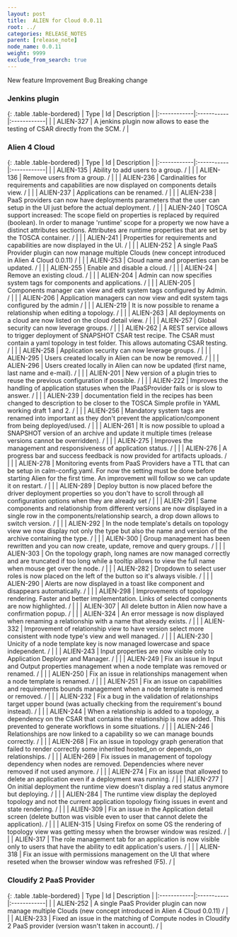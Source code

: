 ```yaml
---
layout: post
title:  ALIEN for Cloud 0.0.11
root: ../
categories: RELEASE_NOTES
parent: [release_note]
node_name: 0.0.11
weight: 9999
exclude_from_search: true
---
```





<i class="fa fa-plus text-success"></i> New feature <i class="fa fa-level-up text-primary"></i> Improvement  <i class="fa fa-bug text-danger"></i> Bug <i class="fa fa-exclamation-triangle text-warning"></i> Breaking change


### Jenkins plugin



  {: .table .table-bordered}
  | Type        | Id         | Description |
  |:------------|:-----------|:------------|
    |  <i class="fa fa-plus text-success"></i> | ALIEN-327 | A jenkins plugin now allows to ease the testing of CSAR directly from the SCM. /  |
      


### Alien 4 Cloud



  {: .table .table-bordered}
  | Type        | Id         | Description |
  |:------------|:-----------|:------------|
    |  <i class="fa fa-plus text-success"></i> | ALIEN-135 | Ability to add users to a group. /  |
    |  <i class="fa fa-plus text-success"></i> | ALIEN-136 | Remove users from a group. /  |
    |  <i class="fa fa-plus text-success"></i> | ALIEN-236 | Cardinalities for requirements and capabilities are now displayed on components details view. /  |
    |  <i class="fa fa-plus text-success"></i> | ALIEN-237 | Applications can be renamed. /  |
    |  <i class="fa fa-plus text-success"></i> | ALIEN-238 | PaaS providers can now have deployments parameters that the user can setup in the UI just before the actual deployment. /  |
    |  <i class="fa fa-plus text-success"></i> | ALIEN-240 | TOSCA support increased: The scope field on properties is replaced by required (boolean). In order to manage 'runtime' scope for a property we now have a distinct attributes sections. Attributes are runtime properties that are set by the TOSCA container. /  |
    |  <i class="fa fa-plus text-success"></i> | ALIEN-241 | Properties for requirements and capabilities are now displayed in the UI. /  |
    |  <i class="fa fa-plus text-success"></i> | ALIEN-252 | A single PaaS Provider plugin can now manage multiple Clouds (new concept introduced in Alien 4 Cloud 0.0.11) /  |
    |  <i class="fa fa-plus text-success"></i> | ALIEN-253 | Cloud name and properties can be updated. /  |
    |  <i class="fa fa-plus text-success"></i> | ALIEN-255 | Enable and disable a cloud. /  |
    |  <i class="fa fa-plus text-success"></i> | ALIEN-24 | Remove an existing cloud. /  |
    |  <i class="fa fa-plus text-success"></i> | ALIEN-204 | Admin can now specifies system tags for components and applications. /  |
    |  <i class="fa fa-plus text-success"></i> | ALIEN-205 | Components manager can view and edit system tags configured by Admin. /  |
    |  <i class="fa fa-plus text-success"></i> | ALIEN-206 | Application managers can now view and edit system tags configured by the admin /  |
    |  <i class="fa fa-plus text-success"></i> | ALIEN-219 | It is now possible to rename a relationship when editing a topology. /  |
    |  <i class="fa fa-plus text-success"></i> | ALIEN-263 | All deployments on a cloud are now listed on the cloud detail view. /  |
    |  <i class="fa fa-plus text-success"></i> | ALIEN-257 | Global security can now leverage groups. /  |
    |  <i class="fa fa-plus text-success"></i> | ALIEN-262 | A REST service allows to trigger deployment of SNAPSHOT CSAR test recipe. The CSAR  must contain a yaml topology in test folder. This allows automating CSAR testing. /  |
    |  <i class="fa fa-plus text-success"></i> | ALIEN-258 | Application security can now leverage groups. /  |
    |  <i class="fa fa-plus text-success"></i> | ALIEN-295 | Users created locally in Alien can be now be removed. /  |
    |  <i class="fa fa-plus text-success"></i> | ALIEN-296 | Users created locally in Alien can now be updated (first name, last name and e-mail). /  |
      |  <i class="fa fa-level-up text-primary"></i> | ALIEN-201 | New version of a plugin tries to reuse the previous configuration if possible. /  |
    |  <i class="fa fa-level-up text-primary"></i> | ALIEN-222 | Improves the handling of application statuses when the IPaaSProvider fails or is slow to answer. /  |
    |  <i class="fa fa-level-up text-primary"></i> | ALIEN-239 | documentation field in the recipes has been changed to description to be closer to the TOSCA Simple profile in YAML working draft 1 and 2. /  |
    |  <i class="fa fa-level-up text-primary"></i> | ALIEN-256 | Mandatory system tags are renamed into important as they don't prevent the application/component from being deployed/used. /  |
    |  <i class="fa fa-level-up text-primary"></i> | ALIEN-261 | It is now possible to upload a SNAPSHOT version of an archive and update it multiple times (release versions cannot be overridden). /  |
    |  <i class="fa fa-level-up text-primary"></i> | ALIEN-275 | Improves the management and responsiveness of application status. /  |
    |  <i class="fa fa-level-up text-primary"></i> | ALIEN-276 | A progress bar and success feedback is now provided for artifacts uploads. /  |
    |  <i class="fa fa-level-up text-primary"></i> | ALIEN-278 | Monitoring events from PaaS Providers have a TTL that can be setup in calm-config.yaml. For now the setting must be done before starting Alien for the first time. An improvement will follow so we can update it on restart. /  |
    |  <i class="fa fa-level-up text-primary"></i> | ALIEN-289 | Deploy button is now placed before the driver deployment properties so you don't have to scroll through all configuration options when they are already set /  |
    |  <i class="fa fa-level-up text-primary"></i> | ALIEN-291 | Same components and relationship from different versions are now displayed in a single row in the components/relationship search, a drop down allows to switch version. /  |
    |  <i class="fa fa-level-up text-primary"></i> | ALIEN-292 | In the node template's details on topology view we now display not only the type but also the name and version of the archive containing the type. /  |
    |  <i class="fa fa-level-up text-primary"></i> | ALIEN-300 | Group management has been rewritten and you can now create, update, remove and query groups. /  |
    |  <i class="fa fa-level-up text-primary"></i> | ALIEN-303 | On the topology graph, long names are now managed correctly and are truncated if too long while a tooltip allows to view the full name when mouse get over the node. /  |
    |  <i class="fa fa-level-up text-primary"></i> | ALIEN-282 | Dropdown to select user roles is now placed on the left of the button so it's always visible. /  |
    |  <i class="fa fa-level-up text-primary"></i> | ALIEN-290 | Alerts are now displayed in a toast like component and disappears automatically. /  |
    |  <i class="fa fa-level-up text-primary"></i> | ALIEN-298 | Improvements of topology rendering. Faster and better implementation. Links of selected components are now highlighted. /  |
    |  <i class="fa fa-level-up text-primary"></i> | ALIEN-307 | All delete button in Alien now have a confirmation popup. /  |
    |  <i class="fa fa-level-up text-primary"></i> | ALIEN-324 | An error message is now displayed when renaming a relationship with a name that already exists. /  |
    |  <i class="fa fa-level-up text-primary"></i> | ALIEN-332 | Improvement of relationship view to have version select more consistent with node type's view and well managed. /  |
      |  <i class="fa fa-bug text-danger"></i> | ALIEN-230 | Unicity of a node template key is now managed lowercase and space independent. /  |
    |  <i class="fa fa-bug text-danger"></i> | ALIEN-243 | Input properties are now visible only to Application Deployer and Manager. /  |
    |  <i class="fa fa-bug text-danger"></i> | ALIEN-249 | Fix an issue in Input and Output properties management when a node template was removed or renamed. /  |
    |  <i class="fa fa-bug text-danger"></i> | ALIEN-250 | Fix an issue in relationships management when a node template is renamed. /  |
    |  <i class="fa fa-bug text-danger"></i> | ALIEN-251 | Fix an issue on capabilities and requirements bounds management when a node template is renamed or removed. /  |
    |  <i class="fa fa-bug text-danger"></i> | ALIEN-232 | Fix a bug in the validation of relationships target upper bound (was actually checking from the requirement's bound instead). /  |
    |  <i class="fa fa-bug text-danger"></i> | ALIEN-244 | When a relationship is added to a topology, a dependency on the CSAR that contains the relationship is now added. This prevented to generate workflows in some situations. /  |
    |  <i class="fa fa-bug text-danger"></i> | ALIEN-246 | Relationships are now linked to a capability so we can manage bounds correctly. /  |
    |  <i class="fa fa-bug text-danger"></i> | ALIEN-268 | Fix an issue in topology graph generation that failed to render correctly some inherited hosted_on or depends_on relationships. /  |
    |  <i class="fa fa-bug text-danger"></i> | ALIEN-269 | Fix issues in management of topology dependency when nodes are removed. Dependencies where never removed if not used anymore. /  |
    |  <i class="fa fa-bug text-danger"></i> | ALIEN-274 | Fix an issue that allowed to delete an application even if a deployment was running. /  |
    |  <i class="fa fa-bug text-danger"></i> | ALIEN-277 | On initial deployment the runtime view doesn't display a red status anymore but deploying. /  |
    |  <i class="fa fa-bug text-danger"></i> | ALIEN-284 | The runtime view display the deployed topology and not the current application topology fixing issues in event and state rendering. /  |
    |  <i class="fa fa-bug text-danger"></i> | ALIEN-309 | Fix an issue in the Application detail screen (delete button was visible even to user that cannot delete the application). /  |
    |  <i class="fa fa-bug text-danger"></i> | ALIEN-315 | Using Firefox on some OS the rendering of topology view was getting messy when the browser window was resized. /  |
    |  <i class="fa fa-bug text-danger"></i> | ALIEN-317 | The role management tab for an application is now visible only to users that have the ability to edit application's users. /  |
    |  <i class="fa fa-bug text-danger"></i> | ALIEN-318 | Fix an issue with permissions management on the UI that where reseted when the browser window was refreshed (F5). /  |
  


### Cloudify 2 PaaS Provider



  {: .table .table-bordered}
  | Type        | Id         | Description |
  |:------------|:-----------|:------------|
    |  <i class="fa fa-plus text-success"></i> | ALIEN-252 | A single PaaS Provider plugin can now manage multiple Clouds (new concept introduced in Alien 4 Cloud 0.0.11) /  |
        |  <i class="fa fa-bug text-danger"></i> | ALIEN-233 | Fixed an issue in the matching of Compute nodes in Cloudify 2 PaaS provider (version wasn't taken in account). /  |
  

